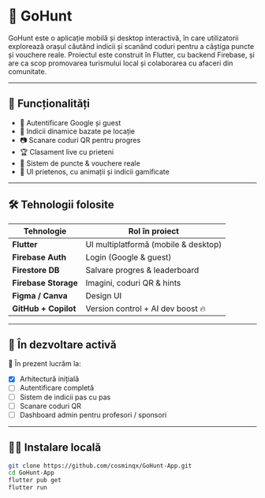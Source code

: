 # 🧭 GoHunt

GoHunt este o aplicație mobilă și desktop interactivă, în care utilizatorii explorează orașul căutând indicii și scanând coduri pentru a câștiga puncte și vouchere reale. Proiectul este construit în Flutter, cu backend Firebase, și are ca scop promovarea turismului local și colaborarea cu afaceri din comunitate.

---

## 🚀 Funcționalități

- 🔐 Autentificare Google și guest
- 🧩 Indicii dinamice bazate pe locație
- 📷 Scanare coduri QR pentru progres
- 🏆 Clasament live cu prieteni
- 🎁 Sistem de puncte & vouchere reale
- 🎨 UI prietenos, cu animații și indicii gamificate

---

## 🛠️ Tehnologii folosite

| Tehnologie       | Rol în proiect             |
|------------------|-----------------------------|
| **Flutter**      | UI multiplatformă (mobile & desktop) |
| **Firebase Auth**| Login (Google & guest)      |
| **Firestore DB** | Salvare progres & leaderboard |
| **Firebase Storage** | Imagini, coduri QR & hints |
| **Figma / Canva**| Design UI                   |
| **GitHub + Copilot** | Version control + AI dev boost 🔥 |

---

## 🧪 În dezvoltare activă

📌 În prezent lucrăm la:
- [x] Arhitectură inițială
- [ ] Autentificare completă
- [ ] Sistem de indicii pas cu pas
- [ ] Scanare coduri QR
- [ ] Dashboard admin pentru profesori / sponsori

---

## 🧑‍💻 Instalare locală

```bash
git clone https://github.com/cosminqx/GoHunt-App.git
cd GoHunt-App
flutter pub get
flutter run
